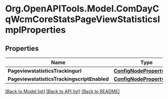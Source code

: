 # Org.OpenAPITools.Model.ComDayCqWcmCoreStatsPageViewStatisticsImplProperties
## Properties

Name | Type | Description | Notes
------------ | ------------- | ------------- | -------------
**PageviewstatisticsTrackingurl** | [**ConfigNodePropertyString**](ConfigNodePropertyString.md) |  | [optional] 
**PageviewstatisticsTrackingscriptEnabled** | [**ConfigNodePropertyString**](ConfigNodePropertyString.md) |  | [optional] 

[[Back to Model list]](../README.md#documentation-for-models) [[Back to API list]](../README.md#documentation-for-api-endpoints) [[Back to README]](../README.md)

